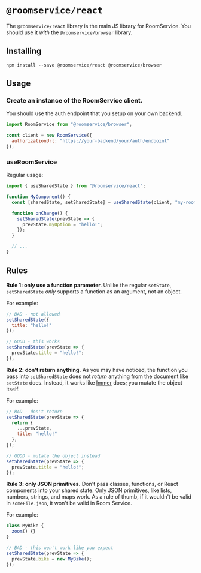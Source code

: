 # `@roomservice/react`

The `@roomservice/react` library is the main JS library for RoomService. You should use it _with_ the `@roomservice/browser` library.

## Installing

```
npm install --save @roomservice/react @roomservice/browser
```

## Usage

### Create an instance of the RoomService client.

You should use the auth endpoint that you setup on your own backend.

```js
import RoomService from "@roomservice/browser";

const client = new RoomService({
  authorizationUrl: "https://your-backend/your/auth/endpoint"
});
```

### useRoomService

Regular usage:

```js
import { useSharedState } from "@roomservice/react";

function MyComponent() {
  const [sharedState, setSharedState] = useSharedState(client, "my-room");

  function onChange() {
    setSharedState(prevState => {
      prevState.myOption = "hello!";
    });
  }

  // ...
}
```

## Rules

**Rule 1: only use a function parameter.** Unlike the regular `setState`, `setSharedState` _only_ supports a function as an argument, not an object.

For example:

```js
// BAD - not allowed
setSharedState({
  title: "hello!"
});

// GOOD - this works
setSharedState(prevState => {
  prevState.title = "hello!";
});
```

**Rule 2: don't return anything.** As you may have noticed, the function you pass into `setSharedState` does not _return_ anything from the document like `setState` does. Instead, it works like [Immer](https://immerjs.github.io/immer/docs/introduction) does; you mutate the object itself.

For example:

```js
// BAD - don't return
setSharedState(prevState => {
  return {
    ...prevState,
    title: "hello!"
  };
});

// GOOD - mutate the object instead
setSharedState(prevState => {
  prevState.title = "hello!";
});
```

**Rule 3: only JSON primitives.** Don't pass classes, functions, or React components into your shared state. Only JSON primitives, like lists, numbers, strings, and maps work. As a rule of thumb, if it wouldn't be valid in `someFile.json`, it won't be valid in Room Service.

For example:

```js
class MyBike {
  zoom() {}
}

// BAD - this won't work like you expect
setSharedState(prevState => {
  prevState.bike = new MyBike();
});
```
